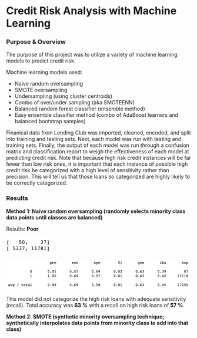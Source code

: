 # Credit Risk Analysis with Machine Learning

### Purpose & Overview
The purpose of this project was to utilize a variety of machine learning models to predict credit risk.

Machine learning models used:
- Naive random oversampling
- SMOTE oversampling
- Undersampling (using cluster centroids)
- Combo of over/under sampling (aka SMOTEENN)
- Balanced random forest classifier (ensemble method)
- Easy ensemble classifier method (combo of AdaBoost learners and balanced bootstrap samples)

Finanical data from Lending Club was imported, cleaned, encoded, and split into training and testing sets. Next, each model was run with testing and training sets. Finally, the output of each model was run through a confusion matrix and classification report to weigh the effectiveness of each model at predicting credit risk. Note that because high risk credit instances will be far fewer than low risk ones, it is important that each instance of possible high credit risk be categorized with a high level of sensitivity rather than precision. This will tell us that those loans so categorized are highly likely to be correctly categorized. 

### Results

**Method 1: Naive random oversampling (randomly selects minority class data points until classes are balanced)**

Results: **Poor**

![random_oversample_cm](https://github.com/conorwhanson/Credit_Risk_Analysis/blob/main/resources/oversampling_cm.png)

![random_oversample_classification](https://github.com/conorwhanson/Credit_Risk_Analysis/blob/main/resources/oversampling_imb_class.png)

This model did not categorize the high risk loans with adequate sensitivity (recall). Total accuracy was **63 %** with a recall on high risk loans of **57 %**.

**Method 2: SMOTE (synthetic minority oversampling technique; synthetically interpolates data points from minority class to add into that class)**